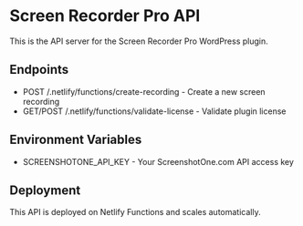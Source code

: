 ﻿# Screen Recorder Pro API

This is the API server for the Screen Recorder Pro WordPress plugin.

## Endpoints

- POST /.netlify/functions/create-recording - Create a new screen recording
- GET/POST /.netlify/functions/validate-license - Validate plugin license

## Environment Variables

- SCREENSHOTONE_API_KEY - Your ScreenshotOne.com API access key

## Deployment

This API is deployed on Netlify Functions and scales automatically.
